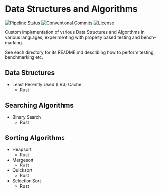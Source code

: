 # Data Structures and Algorithms
[![Pipeline Status](https://gitlab.com/DeveloperC/data_structures_and_algorithms/badges/master/pipeline.svg)](https://gitlab.com/DeveloperC/data_structures_and_algorithms/-/pipelines)
[![Conventional Commits](https://img.shields.io/badge/Conventional%20Commits-1.0.0-yellow.svg)](https://conventionalcommits.org)
[![License](https://img.shields.io/badge/License-AGPLv3-blue.svg)](https://www.gnu.org/licenses/agpl-3.0)


Custom implementation of various Data Structures and Algorithms in various languages, experimenting with property based testing and bench-marking.

See each directory for its README.md describing how to perform testing, benchmarking etc.


## Data Structures
- Least Recently Used (LRU) Cache
  + Rust

## Searching Algorithms
- Binary Search
  + Rust


## Sorting Algorithms
- Heapsort
  + Rust
- Mergesort
  + Rust
- Quicksort
  + Rust
- Selection Sort
  + Rust
